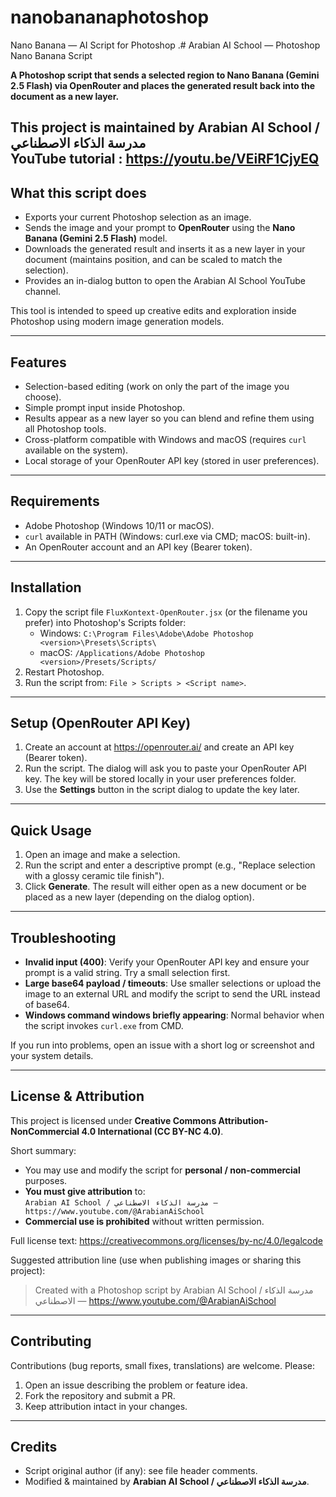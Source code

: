 # nanobananaphotoshop
Nano Banana — AI Script for Photoshop
.# Arabian AI School — Photoshop Nano Banana Script

**A Photoshop script that sends a selected region to Nano Banana (Gemini 2.5 Flash) via OpenRouter and places the generated result back into the document as a new layer.**

This project is maintained by **Arabian AI School / مدرسة الذكاء الاصطناعي**  
YouTube tutorial : https://youtu.be/VEiRF1CjyEQ
---

## What this script does
- Exports your current Photoshop selection as an image.
- Sends the image and your prompt to **OpenRouter** using the **Nano Banana (Gemini 2.5 Flash)** model.
- Downloads the generated result and inserts it as a new layer in your document (maintains position, and can be scaled to match the selection).
- Provides an in-dialog button to open the Arabian AI School YouTube channel.

This tool is intended to speed up creative edits and exploration inside Photoshop using modern image generation models.

---

## Features
- Selection-based editing (work on only the part of the image you choose).
- Simple prompt input inside Photoshop.
- Results appear as a new layer so you can blend and refine them using all Photoshop tools.
- Cross-platform compatible with Windows and macOS (requires `curl` available on the system).
- Local storage of your OpenRouter API key (stored in user preferences).

---

## Requirements
- Adobe Photoshop (Windows 10/11 or macOS).
- `curl` available in PATH (Windows: curl.exe via CMD; macOS: built-in).
- An OpenRouter account and an API key (Bearer token).

---

## Installation
1. Copy the script file `FluxKontext-OpenRouter.jsx` (or the filename you prefer) into Photoshop's Scripts folder:
   - Windows: `C:\Program Files\Adobe\Adobe Photoshop <version>\Presets\Scripts\`
   - macOS: `/Applications/Adobe Photoshop <version>/Presets/Scripts/`
2. Restart Photoshop.
3. Run the script from: `File > Scripts > <Script name>`.

---

## Setup (OpenRouter API Key)
1. Create an account at https://openrouter.ai/ and create an API key (Bearer token).
2. Run the script. The dialog will ask you to paste your OpenRouter API key. The key will be stored locally in your user preferences folder.
3. Use the **Settings** button in the script dialog to update the key later.

---

## Quick Usage
1. Open an image and make a selection.
2. Run the script and enter a descriptive prompt (e.g., "Replace selection with a glossy ceramic tile finish").
3. Click **Generate**. The result will either open as a new document or be placed as a new layer (depending on the dialog option).

---

## Troubleshooting
- **Invalid input (400)**: Verify your OpenRouter API key and ensure your prompt is a valid string. Try a small selection first.
- **Large base64 payload / timeouts**: Use smaller selections or upload the image to an external URL and modify the script to send the URL instead of base64.
- **Windows command windows briefly appearing**: Normal behavior when the script invokes `curl.exe` from CMD.

If you run into problems, open an issue with a short log or screenshot and your system details.

---

## License & Attribution
This project is licensed under **Creative Commons Attribution-NonCommercial 4.0 International (CC BY-NC 4.0)**.

Short summary:
- You may use and modify the script for **personal / non-commercial** purposes.
- **You must give attribution** to:  
  `Arabian AI School / مدرسة الذكاء الاصطناعي — https://www.youtube.com/@ArabianAiSchool`
- **Commercial use is prohibited** without written permission.

Full license text: https://creativecommons.org/licenses/by-nc/4.0/legalcode

Suggested attribution line (use when publishing images or sharing this project):
> Created with a Photoshop script by Arabian AI School / مدرسة الذكاء الاصطناعي — https://www.youtube.com/@ArabianAiSchool

---

## Contributing
Contributions (bug reports, small fixes, translations) are welcome. Please:
1. Open an issue describing the problem or feature idea.
2. Fork the repository and submit a PR.
3. Keep attribution intact in your changes.

---

## Credits
- Script original author (if any): see file header comments.
- Modified & maintained by **Arabian AI School / مدرسة الذكاء الاصطناعي**.

